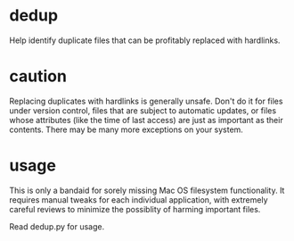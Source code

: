 # dedup
Help identify duplicate files that can be profitably replaced with hardlinks.

# caution

Replacing duplicates with hardlinks is generally unsafe.  Don't do
it for files under version control, files that are subject to automatic
updates, or files whose attributes (like the time of last access) are
just as important as their contents.  There may be many more exceptions
on your system.

# usage

This is only a bandaid for sorely missing Mac OS filesystem functionality.
It requires manual tweaks for each individual application, with extremely
careful reviews to minimize the possiblity of harming important files.

Read dedup.py for usage.

